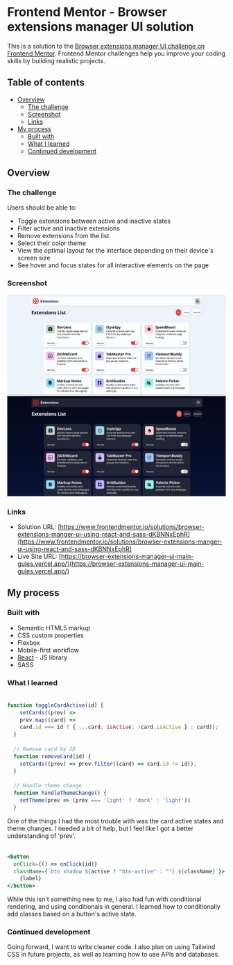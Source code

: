 # Frontend Mentor - Browser extensions manager UI solution

This is a solution to the [Browser extensions manager UI challenge on Frontend Mentor](https://www.frontendmentor.io/challenges/browser-extension-manager-ui-yNZnOfsMAp). Frontend Mentor challenges help you improve your coding skills by building realistic projects. 

## Table of contents

- [Overview](#overview)
  - [The challenge](#the-challenge)
  - [Screenshot](#screenshot)
  - [Links](#links)
- [My process](#my-process)
  - [Built with](#built-with)
  - [What I learned](#what-i-learned)
  - [Continued development](#continued-development)


## Overview

### The challenge

Users should be able to:

- Toggle extensions between active and inactive states
- Filter active and inactive extensions
- Remove extensions from the list
- Select their color theme
- View the optimal layout for the interface depending on their device's screen size
- See hover and focus states for all interactive elements on the page

### Screenshot

![](./solution.png)
![](./Solution-Dark.png)


### Links

- Solution URL: [https://www.frontendmentor.io/solutions/browser-extensions-manger-ui-using-react-and-sass-dKBNNxEphR](https://www.frontendmentor.io/solutions/browser-extensions-manger-ui-using-react-and-sass-dKBNNxEphR)
- Live Site URL: [https://browser-extensions-manager-ui-main-gules.vercel.app/](https://browser-extensions-manager-ui-main-gules.vercel.app/)

## My process

### Built with

- Semantic HTML5 markup
- CSS custom properties
- Flexbox
- Mobile-first workflow
- [React](https://reactjs.org/) - JS library
- SASS


### What I learned

```js

function toggleCardActive(id) {
    setCards((prev) => 
    prev.map((card) => 
    card.id === id ? { ...card, isActive: !card.isActive } : card));
  }

  // Remove card by ID
  function removeCard(id) {
    setCards((prev) => prev.filter((card) => card.id != id));
  }

  // Handle theme change
  function handleThemeChange() {
    setTheme(prev => (prev === 'light' ? 'dark' : 'light'))
  }

```
One of the things I had the most trouble with was the card active states and theme changes. I needed a bit of help, but I feel like I got a better understanding of 'prev'.

```jsx

<button
  onClick={() => onClick(id)}
  className={`btn shadow ${active ? "btn-active" : ""} ${className}`}>
    {label}
</button>

```

While this isn't something new to me, I also had fun with conditional rendering, and using conditionals in general. I learned how to conditionally add classes based on a button's active state.


### Continued development

Going forward, I want to write cleaner code. I also plan on using Tailwind CSS in future projects, as well as learning how to use APIs and databases.

